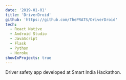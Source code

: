 ```yaml
---
date: '2019-01-01'
title: 'DriverDroid'
github: 'https://github.com/ThePRATS/DriverDroid'
tech:
  - React Native
  - Android Studio
  - JavaScript
  - Flask
  - Python
  - Heroku
showInProjects: true
---
```


Driver safety app developed at Smart India Hackathon.
